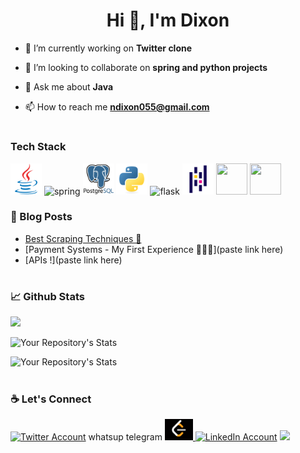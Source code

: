 <!-- 
![leetcode](https://github.com/dixon66/dixon66/assets/52631366/8eb0d049-ceca-4f67-a36f-e416bd6875d2) 
-->

<h1 align="center">Hi 👋, I'm Dixon</h1>

- 🔭 I’m currently working on **Twitter clone**

- 👯 I’m looking to collaborate on **spring and python projects**

- 💬 Ask me about **Java**

- 📫 How to reach me **ndixon055@gmail.com**

#

#

### Tech Stack
<p>
<img src="https://raw.githubusercontent.com/devicons/devicon/master/icons/java/java-original.svg" alt="java" width="50" height="50"/>
<img src="https://www.vectorlogo.zone/logos/springio/springio-icon.svg" alt="spring" width="50" height="50"/>
<img src="https://raw.githubusercontent.com/devicons/devicon/master/icons/postgresql/postgresql-original-wordmark.svg" alt="postgresql" width="50" height="50"/>
<img src="https://raw.githubusercontent.com/devicons/devicon/master/icons/python/python-original.svg" alt="python" width="50" height="50"/>
<img src="https://www.vectorlogo.zone/logos/pocoo_flask/pocoo_flask-icon.svg" alt="flask" width="50" height="50"/>
<img src="https://raw.githubusercontent.com/devicons/devicon/2ae2a900d2f041da66e950e4d48052658d850630/icons/pandas/pandas-original.svg" alt="pandas" width="50" height="50"/>
<img src="https://cdn.jsdelivr.net/gh/devicons/devicon/icons/html5/html5-original.svg" width="50" height="50"/>
<img src="https://cdn.jsdelivr.net/gh/devicons/devicon/icons/css3/css3-original.svg" width="50" height="50"/>
<p>


### 📰 Blog Posts
- [Best Scraping Techniques 🤖]([https://dev.to/samyukthasudhakar/the-glam-look-your-web-projects-deserve-p59](https://genesis.hashnode.dev/unveiling-the-power-of-web-scraping-a-comprehensive-guide))
- [Payment Systems - My First Experience 👩🏽‍💻](paste link here)
- [APIs !](paste link here)

#

### 📈 Github Stats
<img src="https://komarev.com/ghpvc/?username=dixon66"/>

![Your Repository's Stats](https://github-readme-stats.vercel.app/api/top-langs/?username=dixon66&theme=tokyonight)

![Your Repository's Stats](https://github-readme-stats.vercel.app/api?username=dixon66&show_icons=true&theme=tokyonight)
#

### ☕ Let's Connect
<a href="https://linkedin.com/in/dixon055"><img src="https://cdn.cdnlogo.com/logos/t/48/twitter.png" alt="Twitter Account" width="35"/></a>
whatsup
telegram
<a href="https://www.leetcode.com/dixon_n"><img src="leetcode.jpg" alt="dixon_n" width="45" style="background-color: black;" />
</a>
<a href ="https://www.linkedin.com/in/dixon055/"><img src="https://cdn.cdnlogo.com/logos/l/66/linkedin-icon.svg" alt="LinkedIn Account" width="35"/></a>
<a href="https://hashnode.com/@dixon55"><img src="https://www.cdnlogo.com/logos/h/71/hashnode.svg" width="35"></a>
#
